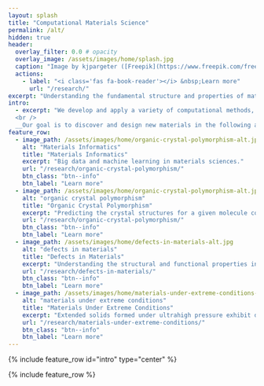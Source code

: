 ```yaml
---
layout: splash
title: "Computational Materials Science"
permalink: /alt/
hidden: true
header:
  overlay_filter: 0.0 # opacity
  overlay_image: /assets/images/home/splash.jpg
  caption: "Image by kjpargeter ([Freepik](https://www.freepik.com/free-photo/3d-connections-background-with-low-poly-connecting-lines-dots_7155944.htm))"
  actions:
    - label: "<i class='fas fa-book-reader'></i> &nbsp;Learn more"
      url: "/research/"
excerpt: "Understanding the fundamental structure and properties of materials toward discovery and design."
intro: 
  - excerpt: "We develop and apply a variety of computational methods, including: _atomistic simulation_,  _density functional theory_ and _structure prediction_ to investigate the materials' structure-property relation.<br />
  <br />
  __Our goal is to discover and design new materials in the following aspects:__"
feature_row:
  - image_path: /assets/images/home/organic-crystal-polymorphism-alt.jpg
    alt: "Materials Informatics"
    title: "Materials Informatics"
    excerpt: "Big data and machine learning in materials sciences."
    url: "/research/organic-crystal-polymorphism/"
    btn_class: "btn--info"
    btn_label: "Learn more"
  - image_path: /assets/images/home/organic-crystal-polymorphism-alt.jpg
    alt: "organic crystal polymorphism"
    title: "Organic Crystal Polymorphism"
    excerpt: "Predicting the crystal structures for a given molecule could help determine the existence of different forms and suggest as yet unseen polymorphs of currently known structures."
    url: "/research/organic-crystal-polymorphism/"
    btn_class: "btn--info"
    btn_label: "Learn more"
  - image_path: /assets/images/home/defects-in-materials-alt.jpg
    alt: "defects in materials"
    title: "Defects in Materials"
    excerpt: "Understanding the structural and functional properties influenced by defects is key to optimizing next-gen materials needed for advanced energy applications."
    url: "/research/defects-in-materials/"
    btn_class: "btn--info"
    btn_label: "Learn more"
  - image_path: /assets/images/home/materials-under-extreme-conditions-alt.jpg
    alt: "materials under extreme conditions"
    title: "Materials Under Extreme Conditions"
    excerpt: "Extended solids formed under ultrahigh pressure exhibit dramatic changes in their properties and may offer significant improvements over their original forms."
    url: "/research/materials-under-extreme-conditions/"
    btn_class: "btn--info"
    btn_label: "Learn more" 
---
```


{% include feature_row id="intro" type="center" %}

{% include feature_row %}
